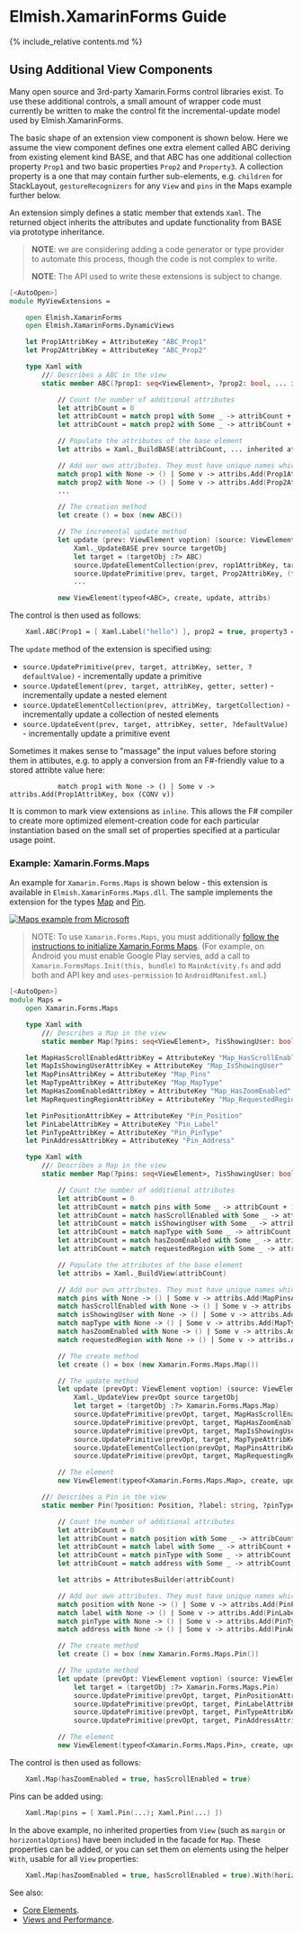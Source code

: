 Elmish.XamarinForms Guide
=======

{% include_relative contents.md %}

Using Additional View Components
------

Many open source and 3rd-party Xamarin.Forms control libraries exist.  To use these additional controls, a small amount of wrapper code must
currently be written to make the control fit the incremental-update model used by Elmish.XamarinForms.

The basic shape of an extension view component is shown below. Here we assume the view component defines one extra element 
called ABC deriving from existing element kind BASE, and that ABC has one additional
collection property `Prop1` and two basic properties `Prop2` and `Property3`.
A collection property is a one that may contain further sub-elements, e.g. `children` for StackLayout, `gestureRecognizers` for any `View`
and `pins` in the Maps example further below.

An extension simply defines a static member that extends `Xaml`.
The returned object inherits the attributes and update functionality from BASE via prototype inheritance.

> **NOTE**: we are considering adding a code generator or type provider to automate this process, though the code is not complex to write.
> 
> **NOTE**: The API used to write these extensions is subject to change.

```fsharp
[<AutoOpen>]
module MyViewExtensions =

    open Elmish.XamarinForms
    open Elmish.XamarinForms.DynamicViews

    let Prop1AttribKey = AttributeKey "ABC_Prop1"
    let Prop2AttribKey = AttributeKey "ABC_Prop2"

    type Xaml with
        /// Describes a ABC in the view
        static member ABC(?prop1: seq<ViewElement>, ?prop2: bool, ... inherited attributes ... ) = 

            // Count the number of additional attributes
            let attribCount = 0
            let attribCount = match prop1 with Some _ -> attribCount + 1 | None -> attribCount
            let attribCount = match prop2 with Some _ -> attribCount + 1 | None -> attribCount

            // Populate the attributes of the base element
            let attribs = Xaml._BuildBASE(attribCount, ... inherited attributes ... ) 

            // Add our own attributes. They must have unique names which must match the names below.
            match prop1 with None -> () | Some v -> attribs.Add(Prop1AttribKey, box v) 
            match prop2 with None -> () | Some v -> attribs.Add(Prop2AttribKey, box v) 
            ...

            // The creation method
            let create () = box (new ABC())

            // The incremental update method
            let update (prev: ViewElement voption) (source: ViewElement) (targetObj:obj) = 
                Xaml._UpdateBASE prev source targetObj
                let target = (targetObj :?> ABC)
                source.UpdateElementCollection(prev, rop1AttribKey, target.Prop1)
                source.UpdatePrimitive(prev, target, Prop2AttribKey, (fun target -> target.Prop2), (fun target v -> target.Prop2 <- v))
                ...

            new ViewElement(typeof<ABC>, create, update, attribs)
```
The control is then used as follows:
```fsharp
    Xaml.ABC(Prop1 = [ Xaml.Label("hello") ], prop2 = true, property3 = "Yo!")
```

The `update` method of the extension is specified using:
* `source.UpdatePrimitive(prev, target, attribKey, setter, ?defaultValue)` - incrementally update a primitive
* `source.UpdateElement(prev, target, attribKey, getter, setter)` - incrementally update a nested element
* `source.UpdateElementCollection(prev, attribKey, targetCollection)` - incrementally update a collection of nested elements
* `source.UpdateEvent(prev, target, attribKey, setter, ?defaultValue)` - incrementally update a primitive event

Sometimes it makes sense to "massage" the input values before storing them in attibutes, e.g. to apply a conversion from an F#-friendly value
to a stored attribte value here:
```
            match prop1 with None -> () | Some v -> attribs.Add(Prop1AttribKey, box (CONV v)) 
```

It is common to mark view extensions as `inline`. This allows the F# compiler to create more optimized element-creation code for each particular instantiation
based on the small set of properties specified at a particular usage point.

### Example: Xamarin.Forms.Maps

An example for `Xamarin.Forms.Maps` is shown below - this extension is available in `Elmish.XamarinForms.Maps.dll`.
The sample implements the extension for the types [Map](https://docs.microsoft.com/dotnet/api/xamarin.forms.maps.map?view=xamarin-forms]) and
[Pin](https://docs.microsoft.com/en-gb/dotnet/api/xamarin.forms.maps.pin?view=xamarin-forms).

[![Maps example from Microsoft](https://user-images.githubusercontent.com/7204669/42186154-60437d42-7e43-11e8-805b-7200282f3b98.png)](https://user-images.githubusercontent.com/7204669/42186154-60437d42-7e43-11e8-805b-7200282f3b98.png)

> NOTE: To use `Xamarin.Forms.Maps`, you must additionally [follow the instructions to initialize Xamarin.Forms Maps](https://docs.microsoft.com/xamarin/xamarin-forms/user-interface/map#Maps_Initialization).
(For example, on Android you must enable Google Play servies, add a call to `Xamarin.FormsMaps.Init(this, bundle)` to `MainActivity.fs` and add both and API key and
`uses-permission` to `AndroidManifest.xml`.)

```fsharp
[<AutoOpen>]
module Maps =
    open Xamarin.Forms.Maps

    type Xaml with
        /// Describes a Map in the view
        static member Map(?pins: seq<ViewElement>, ?isShowingUser: bool, ?mapType: bool, ?hasScrollEnabled: bool, ?hasZoomEnabled: bool, ?requestedRegion: bool) = 

    let MapHasScrollEnabledAttribKey = AttributeKey "Map_HasScrollEnabled"
    let MapIsShowingUserAttribKey = AttributeKey "Map_IsShowingUser"
    let MapPinsAttribKey = AttributeKey "Map_Pins"
    let MapTypeAttribKey = AttributeKey "Map_MapType"
    let MapHasZoomEnabledAttribKey = AttributeKey "Map_HasZoomEnabled"
    let MapRequestingRegionAttribKey = AttributeKey "Map_RequestedRegion"

    let PinPositionAttribKey = AttributeKey "Pin_Position"
    let PinLabelAttribKey = AttributeKey "Pin_Label"
    let PinTypeAttribKey = AttributeKey "Pin_PinType"
    let PinAddressAttribKey = AttributeKey "Pin_Address"

    type Xaml with
        /// Describes a Map in the view
        static member Map(?pins: seq<ViewElement>, ?isShowingUser: bool, ?mapType: bool, ?hasScrollEnabled: bool, ?hasZoomEnabled: bool, ?requestedRegion: bool) = 

            // Count the number of additional attributes
            let attribCount = 0
            let attribCount = match pins with Some _ -> attribCount + 1 | None -> attribCount
            let attribCount = match hasScrollEnabled with Some _ -> attribCount + 1 | None -> attribCount
            let attribCount = match isShowingUser with Some _ -> attribCount + 1 | None -> attribCount
            let attribCount = match mapType with Some _ -> attribCount + 1 | None -> attribCount
            let attribCount = match hasZoomEnabled with Some _ -> attribCount + 1 | None -> attribCount
            let attribCount = match requestedRegion with Some _ -> attribCount + 1 | None -> attribCount

            // Populate the attributes of the base element
            let attribs = Xaml._BuildView(attribCount) 

            // Add our own attributes. They must have unique names which must match the names below.
            match pins with None -> () | Some v -> attribs.Add(MapPinsAttributeKey, box v) 
            match hasScrollEnabled with None -> () | Some v -> attribs.Add(MapHasScrollEnabledAttributeKey, box v) 
            match isShowingUser with None -> () | Some v -> attribs.Add(MapIsShowingUserAttributeKey, box v) 
            match mapType with None -> () | Some v -> attribs.Add(MapTypeAttributeKey, box v) 
            match hasZoomEnabled with None -> () | Some v -> attribs.Add(MapHasZoomEnabledAttributeKey, box v) 
            match requestedRegion with None -> () | Some v -> attribs.Add(MapRequestingRegionAttributeKey, box v) 

            // The create method
            let create () = box (new Xamarin.Forms.Maps.Map())

            // The update method
            let update (prevOpt: ViewElement voption) (source: ViewElement) (targetObj:obj) = 
                Xaml._UpdateView prevOpt source targetObj
                let target = (targetObj :?> Xamarin.Forms.Maps.Map)
                source.UpdatePrimitive(prevOpt, target, MapHasScrollEnabledAttributeKey, (fun target v -> target.HasScrollEnabled <- v))
                source.UpdatePrimitive(prevOpt, target, MapHasZoomEnabledAttributeKey, (fun target v -> target.HasZoomEnabled <- v))
                source.UpdatePrimitive(prevOpt, target, MapIsShowingUserAttribKey, (fun target v -> target.IsShowingUser <- v))
                source.UpdatePrimitive(prevOpt, target, MapTypeAttribKey, (fun target v -> target.MapType <- v))
                source.UpdateElementCollection(prevOpt, MapPinsAttribKey, target.Pins)
                source.UpdatePrimitive(prevOpt, target, MapRequestingRegionAttribKey, (fun target v -> target.MoveToRegion(v)))

            // The element
            new ViewElement(typeof<Xamarin.Forms.Maps.Map>, create, update, attribs)

        /// Describes a Pin in the view
        static member Pin(?position: Position, ?label: string, ?pinType: PinType, ?address: string) = 

            // Count the number of additional attributes
            let attribCount = 0
            let attribCount = match position with Some _ -> attribCount + 1 | None -> attribCount
            let attribCount = match label with Some _ -> attribCount + 1 | None -> attribCount
            let attribCount = match pinType with Some _ -> attribCount + 1 | None -> attribCount
            let attribCount = match address with Some _ -> attribCount + 1 | None -> attribCount

            let attribs = AttributesBuilder(attribCount)

            // Add our own attributes. They must have unique names which must match the names below.
            match position with None -> () | Some v -> attribs.Add(PinPositionAttribKey, box v) 
            match label with None -> () | Some v -> attribs.Add(PinLabelAttribKey, box v) 
            match pinType with None -> () | Some v -> attribs.Add(PinTypeAttribKey, box v) 
            match address with None -> () | Some v -> attribs.Add(PinAddressAttribKey, box v) 

            // The create method
            let create () = box (new Xamarin.Forms.Maps.Pin())

            // The update method
            let update (prevOpt: ViewElement voption) (source: ViewElement) (targetObj:obj) = 
                let target = (targetObj :?> Xamarin.Forms.Maps.Pin)
                source.UpdatePrimitive(prevOpt, target, PinPositionAttribKey, (fun target v -> target.Position <- v))
                source.UpdatePrimitive(prevOpt, target, PinLabelAttribKey, (fun target v -> target.Label <- v))
                source.UpdatePrimitive(prevOpt, target, PinTypeAttribKey, (fun target v -> target.Type <- v))
                source.UpdatePrimitive(prevOpt, target, PinAddressAttribKey, (fun target v -> target.Address <- v))

            // The element
            new ViewElement(typeof<Xamarin.Forms.Maps.Pin>, create, update, attribs)
```
The control is then used as follows:
```fsharp
    Xaml.Map(hasZoomEnabled = true, hasScrollEnabled = true)
```
Pins can be added using:
```fsharp
    Xaml.Map(pins = [ Xaml.Pin(...); Xaml.Pin(...) ])
```
In the above example, no inherited properties from `View` (such as `margin` or `horizontalOptions`) have been included in the facade for `Map`.  These properties
can be added, or you can set them on elements using the helper `With`, usable for all `View` properties:
```fsharp
    Xaml.Map(hasZoomEnabled = true, hasScrollEnabled = true).With(horizontalOptions = LayoutOptions.FillAndExpand)
```

See also: 
* [Core Elements](elements.md).
* [Views and Performance](views-perf.md).

